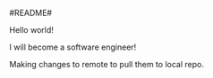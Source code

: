 #README#

Hello world!

I will become a software engineer!

Making changes to remote to pull them to local repo.
